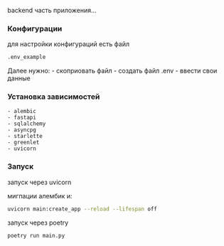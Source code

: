 backend часть приложения...

### Конфигурации
для настройки конфигураций есть файл
```bash
.env_example
```

Далее нужно:
    - скоприовать файл
    - создать файл .env
    - ввести свои данные

### Установка зависимостей

    - alembic
    - fastapi
    - sqlalchemy
    - asyncpg
    - starlette
    - greenlet
    - uvicorn

### Запуск

запуск через uvicorn

мигпации алембик и:

```bash
uvicorn main:create_app --reload --lifespan off   
```
запуск через poetry
```bash
poetry run main.py  
```